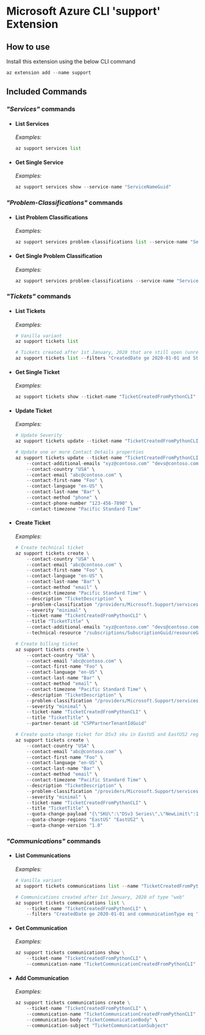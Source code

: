 # Microsoft Azure CLI 'support' Extension #

## How to use ##

Install this extension using the below CLI command

```python
az extension add --name support
```

## Included Commands ##

### *"Services"* commands ###

* #### List Services ####

    *Examples:*

    ```python
    az support services list
    ```

* #### Get Single Service ####

    *Examples:*

    ```python
    az support services show --service-name "ServiceNameGuid"
    ```

### *"Problem-Classifications"* commands ###

* #### List Problem Classifications ####

    *Examples:*

    ```python
    az support services problem-classifications list --service-name "ServiceNameGuid"
    ```

* #### Get Single Problem Classification ####

    *Examples:*

    ```python
    az support services problem-classifications --service-name "ServiceNameGuid" show --problem-classification-name "ProblemClassificationNameGuid"
    ```

### *"Tickets"* commands ###

* #### List Tickets ####

    *Examples:*

    ```python
    # Vanilla variant
    az support tickets list

    # Tickets created after 1st January, 2020 that are still open (unresolved)
    az support tickets list --filters "CreatedDate ge 2020-01-01 and Status eq 'Open'"
    ```

* #### Get Single Ticket ####

    *Examples:*

    ```python
    az support tickets show --ticket-name "TicketCreatedFromPythonCLI"
    ```

* #### Update Ticket ####

    *Examples:*

    ```python
    # Update Severity
    az support tickets update --ticket-name "TicketCreatedFromPythonCLI" --severity "moderate"

    # Update one or more Contact Details properties
    az support tickets update --ticket-name "TicketCreatedFromPythonCLI" \
        --contact-additional-emails "xyz@contoso.com" "devs@contoso.com" \
        --contact-country "USA" \
        --contact-email "abc@contoso.com" \
        --contact-first-name "Foo" \
        --contact-language "en-US" \
        --contact-last-name "Bar" \
        --contact-method "phone" \
        --contact-phone-number "123-456-7890" \
        --contact-timezone "Pacific Standard Time"
    ```

* #### Create Ticket ####

    *Examples:*

    ```python
    # Create technical ticket
    az support tickets create \
        --contact-country "USA" \
        --contact-email "abc@contoso.com" \
        --contact-first-name "Foo" \
        --contact-language "en-US" \
        --contact-last-name "Bar" \
        --contact-method "email" \
        --contact-timezone "Pacific Standard Time" \
        --description "TicketDescription" \
        --problem-classification "/providers/Microsoft.Support/services/TechnicalServiceNameGuid/problemClassifications/TechnicalProblemClassificationNameGuid" \
        --severity "minimal" \
        --ticket-name "TicketCreatedFromPythonCLI" \
        --title "TicketTitle" \
        --contact-additional-emails "xyz@contoso.com" "devs@contoso.com" \
        --technical-resource "/subscriptions/SubscriptionGuid/resourceGroups/RgName/providers/Microsoft.Compute/virtualMachines/RName"

    # Create billing ticket
    az support tickets create \
        --contact-country "USA" \
        --contact-email "abc@contoso.com" \
        --contact-first-name "Foo" \
        --contact-language "en-US" \
        --contact-last-name "Bar" \
        --contact-method "email" \
        --contact-timezone "Pacific Standard Time" \
        --description "TicketDescription" \
        --problem-classification "/providers/Microsoft.Support/services/BillingServiceNameGuid/problemClassifications/BillingProblemClassificationNameGuid" \
        --severity "minimal" \
        --ticket-name "TicketCreatedFromPythonCLI" \
        --title "TicketTitle" \
        --partner-tenant-id "CSPPartnerTenantIdGuid"

    # Create quota change ticket for DSv3 sku in EastUS and EastUS2 regions
    az support tickets create \
        --contact-country "USA" \
        --contact-email "abc@contoso.com" \
        --contact-first-name "Foo" \
        --contact-language "en-US" \
        --contact-last-name "Bar" \
        --contact-method "email" \
        --contact-timezone "Pacific Standard Time" \
        --description "TicketDescription" \
        --problem-classification "/providers/Microsoft.Support/services/QuotaServiceNameGuid/problemClassifications/QuotaProblemClassificationNameGuid" \
        --severity "minimal" \
        --ticket-name "TicketCreatedFromPythonCLI" \
        --title "TicketTitle" \
        --quota-change-payload "{\"SKU\":\"DSv3 Series\",\"NewLimit\":111}" "{\"SKU\":\"DSv3 Series\",\"NewLimit\":102}" \
        --quota-change-regions "EastUS" "EastUS2" \
        --quota-change-version "1.0"
    ```

### *"Communications"* commands ###

* #### List Communications ####

    *Examples:*

    ```python
    # Vanilla variant
    az support tickets communications list --name "TicketCreatedFromPythonCLI"

    # Communications created after 1st January, 2020 of type "web"
    az support tickets communications list \
        --ticket-name "TicketCreatedFromPythonCLI" \
        --filters "CreatedDate ge 2020-01-01 and communicationType eq 'Web'"
    ```

* #### Get Communication ####

    *Examples:*

    ```python
    az support tickets communications show \
        --ticket-name "TicketCreatedFromPythonCLI" \
        --communication-name "TicketCommunicationCreatedFromPythonCLI"
    ```

* #### Add Communication ####

    *Examples:*

    ```python
    az support tickets communications create \
        --ticket-name "TicketCreatedFromPythonCLI" \
        --communication-name "TicketCommunicationCreatedFromPythonCLI" \
        --communication-body "TicketCommunicationBody" \
        --communication-subject "TicketCommunicationSubject"
    ```
